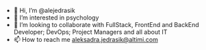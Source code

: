 - 👋 Hi, I’m @alejedrasik
- 👀 I’m interested in psychology
- 💞️ I’m looking to collaborate with FullStack, FrontEnd and BackEnd Developer; DevOps; Project Managers and all about IT 
- 📫 How to reach me aleksadra.jedrasik@altimi.com
